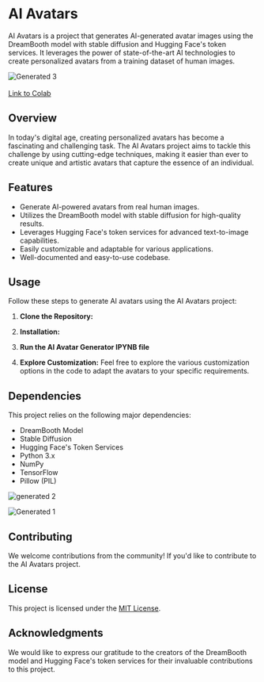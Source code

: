 # AI Avatars

AI Avatars is a project that generates AI-generated avatar images using the DreamBooth model with stable diffusion and Hugging Face's token services. It leverages the power of state-of-the-art AI technologies to create personalized avatars from a training dataset of human images. <br>

![Generated 3](https://github.com/GaurPeeyush/AI-Avatars/assets/81735768/b739dde8-ec43-47fe-be02-c2efd52ad8f1)
<br><br>
[Link to Colab](https://colab.research.google.com/drive/1am6TQZs10YrVPXR1-UPnKNFU5S-Ihwl5?usp=sharing)
## Overview

In today's digital age, creating personalized avatars has become a fascinating and challenging task. The AI Avatars project aims to tackle this challenge by using cutting-edge techniques, making it easier than ever to create unique and artistic avatars that capture the essence of an individual.

## Features

- Generate AI-powered avatars from real human images.
- Utilizes the DreamBooth model with stable diffusion for high-quality results.
- Leverages Hugging Face's token services for advanced text-to-image capabilities.
- Easily customizable and adaptable for various applications.
- Well-documented and easy-to-use codebase.

## Usage

Follow these steps to generate AI avatars using the AI Avatars project:

1. **Clone the Repository:**

2. **Installation:**

3. **Run the AI Avatar Generator IPYNB file**

4. **Explore Customization:**
Feel free to explore the various customization options in the code to adapt the avatars to your specific requirements.

## Dependencies

This project relies on the following major dependencies:

- DreamBooth Model
- Stable Diffusion
- Hugging Face's Token Services
- Python 3.x
- NumPy
- TensorFlow
- Pillow (PIL)

![generated 2](https://github.com/GaurPeeyush/AI-Avatars/assets/81735768/a77569d2-0d7b-4291-8c8a-c7d9bc5e6630)

![Generated 1](https://github.com/GaurPeeyush/AI-Avatars/assets/81735768/bfa7ddf2-33fc-430b-9f44-971418316f53)

## Contributing

We welcome contributions from the community! If you'd like to contribute to the AI Avatars project.

## License

This project is licensed under the [MIT License](LICENSE).

## Acknowledgments

We would like to express our gratitude to the creators of the DreamBooth model and Hugging Face's token services for their invaluable contributions to this project.
